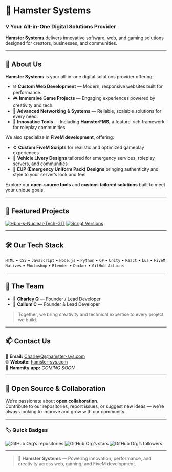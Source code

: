 # 🐹 Hamster Systems

### 💡 Your All-in-One Digital Solutions Provider

**Hamster Systems** delivers innovative software, web, and gaming solutions designed for creators, businesses, and communities.

---

## 🏢 About Us  

**Hamster Systems** is your all-in-one digital solutions provider offering:  

- 🌐 **Custom Web Development** — Modern, responsive websites built for performance.  
- 🎮 **Immersive Game Projects** — Engaging experiences powered by creativity and tech.  
- 🧩 **Advanced Networking & Systems** — Reliable, scalable solutions for every need.  
- 🧰 **Innovative Tools** — Including **HamsterFMS**, a feature-rich framework for roleplay communities.  

We also specialize in **FiveM development**, offering:  
- ⚙️ **Custom FiveM Scripts** for realistic and optimized gameplay experiences  
- 🎨 **Vehicle Livery Designs** tailored for emergency services, roleplay servers, and communities  
- 👕 **EUP (Emergency Uniform Pack) Designs** bringing authenticity and style to your server’s look and feel  

Explore our **open-source tools** and **custom-tailored solutions** built to meet your unique goals.

---

## 🚀 Featured Projects  

[![Hbm-s-Nuclear-Tech-GIT](https://github-readme-stats.vercel.app/api/pin/?username=Hamster-Systems&repo=Hbm-s-Nuclear-Tech-GIT&theme=tokyonight)](https://github.com/Hamster-Systems/Hbm-s-Nuclear-Tech-GIT)
[![Script Versions](https://github-readme-stats.vercel.app/api/pin/?username=Hamster-Systems&repo=Script-Version&theme=tokyonight)](https://github.com/Hamster-Systems/Script-Version)

---

## 🛠️ Our Tech Stack  
`HTML` • `CSS` • `JavaScript` • `Node.js` • `Python` • `C#` • `Unity` • `React` • `Lua` • `FiveM Natives` • `Photoshop` • `Blender` • `Docker` • `GitHub Actions`

---

## 👥 The Team  

- 🧠 **Charley Q** — Founder / Lead Developer  
- 🎨 **Callum C** — Founder & Lead Developer 

> Together, we bring creativity and technical expertise to every project we build.

---

## 📫 Contact Us  

📧 **Email:** [CharleyQ@hamster-sys.com](mailto:CharleyQ@hamster-sys.com)  
🌐 **Website:** [hamster-sys.com](https://hamster-sys.com)  
💬 **Hammity.app:** *COMING SOON*  

---

## 🧩 Open Source & Collaboration  

We’re passionate about **open collaboration**.  
Contribute to our repositories, report issues, or suggest new ideas — we’re always looking to improve and grow with our community.  

---

### 🏷️ Quick Badges  

![GitHub Org’s repositories](https://img.shields.io/badge/Repos-Count-blue?style=for-the-badge)
![GitHub Org’s stars](https://img.shields.io/github/stars/Hamster-Systems?style=for-the-badge)
![GitHub Org’s followers](https://img.shields.io/github/followers/Hamster-Systems?style=for-the-badge)

---

> 🐹 **Hamster Systems** — Powering innovation, performance, and creativity across web, gaming, and FiveM development.
